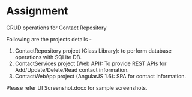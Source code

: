 # Assignment
CRUD operations for Contact Repository

Following are the projects details -
1. ContactRepository project (Class Library): to perform database operations with SQLite DB.
2. ContactServices project (Web API): To provide REST APIs for Add/Update/Delete/Read contact information.
3. ContactWebApp project (AngularJS 1.6): SPA for contact information.

Please refer UI Screenshot.docx for sample screenshots.
